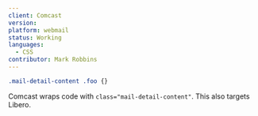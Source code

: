 ```yaml
---
client: Comcast
version:
platform: webmail
status: Working
languages:
  - CSS
contributor: Mark Robbins
---
```


```css
.mail-detail-content .foo {}
```

Comcast wraps code with `class="mail-detail-content"`. This also targets Libero.
